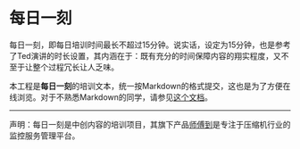 每日一刻
========

每日一刻，即每日培训时间最长不超过15分钟。说实话，设定为15分钟，也是参考了Ted演讲的时长设置，其内涵在于：既有充分的时间保障内容的翔实程度，又不至于让整个过程冗长让人乏味。

本工程是**每日一刻**的培训文本，统一按Markdown的格式提交，这也是为了方便在线浏览。对于不熟悉Markdown的同学，请参见[这个文档](http://wowubuntu.com/markdown/)。

---

声明：每日一刻是中创内容的培训项目，其旗下产品[师傅到](http://www.shifudao.com)是专注于压缩机行业的监控服务管理平台。
